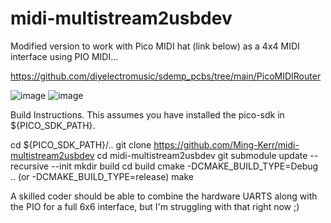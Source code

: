 # midi-multistream2usbdev

Modified version to work with Pico MIDI hat (link below) as a 4x4 MIDI interface using PIO MIDI...

https://github.com/diyelectromusic/sdemp_pcbs/tree/main/PicoMIDIRouter

![image](https://github.com/Ming-Kerr/midi-multistream2usbdev/assets/84568533/6e9e9b6e-adda-4e36-86cc-d235320ff4b7)
![image](https://github.com/Ming-Kerr/midi-multistream2usbdev/assets/84568533/070435ba-c6a8-42a4-bd95-9672ece8b1aa)

Build Instructions.
This assumes you have installed the pico-sdk in ${PICO_SDK_PATH}.

cd ${PICO_SDK_PATH}/..
git clone https://github.com/Ming-Kerr/midi-multistream2usbdev
cd midi-multistream2usbdev
git submodule update --recursive --init
mkdir build
cd build
cmake -DCMAKE_BUILD_TYPE=Debug ..  (or -DCMAKE_BUILD_TYPE=release)
make


A skilled coder should be able to combine the hardware UARTS along with the PIO for a full 6x6 interface, but I'm struggling with that right now ;)
